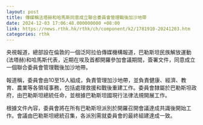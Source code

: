 ```yaml
---
layout: post
title: 傳媒稱法塔赫和哈馬斯同意成立聯合委員會管理戰後加沙地帶
date: 2024-12-03 17:06:48.000000000 +08:00
link: https://news.rthk.hk/rthk/ch/component/k2/1781910-20241203.htm
categories: rthk
---
```


央視報道，總部設在倫敦的一個泛阿拉伯傳媒機構報道，巴勒斯坦民族解放運動(法塔赫)和哈馬斯代表，近期在埃及首都開羅參加會議期間，簽署文件，同意成立一個聯合委員會管理戰後加沙地帶。

報道稱，委員會由10至15人組成，負責管理加沙地帶，並負責健康、經濟、教育、農業等各領域事務，包括處理救援和戰後重建工作。委員會隸屬於巴勒斯坦政府，由巴勒斯坦總統任命，並根據巴勒斯坦國現行法律法規開展工作。

根據文件內容，委員會將在所有巴勒斯坦派別於開羅召開會議達成共識後開始工作。會議由巴勒斯坦總統召集，各派別需就委員會的最終組建達成一致。
